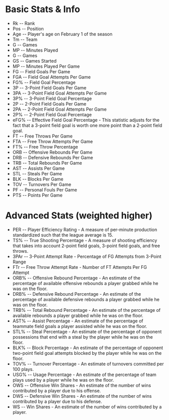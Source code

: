 # Basic Stats & Info	
* Rk -- Rank	
* Pos -- Position	
* Age -- Player's age on February 1 of the season	
* Tm -- Team	
* G -- Games	
* MP -- Minutes Played	
* G -- Games	
* GS -- Games Started	
* MP -- Minutes Played Per Game	
* FG -- Field Goals Per Game	
* FGA -- Field Goal Attempts Per Game	
* FG% -- Field Goal Percentage	
* 3P -- 3-Point Field Goals Per Game	
* 3PA -- 3-Point Field Goal Attempts Per Game	
* 3P% -- 3-Point Field Goal Percentage	
* 2P -- 2-Point Field Goals Per Game	
* 2PA -- 2-Point Field Goal Attempts Per Game	
* 2P% -- 2-Point Field Goal Percentage	
* eFG% -- Effective Field Goal Percentage	- This statistic adjusts for the fact that a 3-point field goal is worth one more point than a 2-point field goal.
* FT -- Free Throws Per Game	
* FTA -- Free Throw Attempts Per Game	
* FT% -- Free Throw Percentage	
* ORB -- Offensive Rebounds Per Game	
* DRB -- Defensive Rebounds Per Game	
* TRB -- Total Rebounds Per Game	
* AST -- Assists Per Game	
* STL -- Steals Per Game	
* BLK -- Blocks Per Game	
* TOV -- Turnovers Per Game	
* PF -- Personal Fouls Per Game	
* PTS -- Points Per Game	
	
# Advanced Stats (weighted higher)
* PER -- Player Efficiency Rating -	A measure of per-minute production standardized such that the league average is 15.
* TS% -- True Shooting Percentage -	A measure of shooting efficiency that takes into account 2-point field goals, 3-point field goals, and free throws.
* 3PAr -- 3-Point Attempt Rate - Percentage of FG Attempts from 3-Point Range
* FTr -- Free Throw Attempt Rate -	Number of FT Attempts Per FG Attempt
* ORB% -- Offensive Rebound Percentage -	An estimate of the percentage of available offensive rebounds a player grabbed while he was on the floor.
* DRB% -- Defensive Rebound Percentage -	An estimate of the percentage of available defensive rebounds a player grabbed while he was on the floor.
* TRB% -- Total Rebound Percentage -	An estimate of the percentage of available rebounds a player grabbed while he was on the floor.
* AST% -- Assist Percentage -	An estimate of the percentage of teammate field goals a player assisted while he was on the floor.
* STL% -- Steal Percentage -	An estimate of the percentage of opponent possessions that end with a steal by the player while he was on the floor.
* BLK% -- Block Percentage -	An estimate of the percentage of opponent two-point field goal attempts blocked by the player while he was on the floor.
* TOV% -- Turnover Percentage -	An estimate of turnovers committed per 100 plays.
* USG% -- Usage Percentage -	An estimate of the percentage of team plays used by a player while he was on the floor.
* OWS -- Offensive Win Shares -	An estimate of the number of wins contributed by a player due to his offense.
* DWS -- Defensive Win Shares -	An estimate of the number of wins contributed by a player due to his defense.
* WS -- Win Shares -	An estimate of the number of wins contributed by a player.
